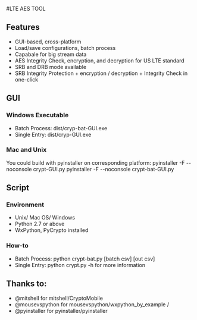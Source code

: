#LTE AES TOOL

## Features
* GUI-based, cross-platform
* Load/save configurations, batch process
* Capabale for big stream data
* AES Integrity Check, encryption, and decryption for US LTE standard
* SRB and DRB mode available 
* SRB Integrity Protection + encryption / decryption + Integrity Check in one-click

## GUI 
### Windows Executable
* Batch Process: dist/cryp-bat-GUI.exe
* Single Entry:  dist/cryp-GUI.exe
### Mac and Unix
You could build with pyinstaller on corresponding platform: 
pyinstaller -F --noconsole crypt-GUI.py
pyinstaller -F --noconsole crypt-bat-GUI.py


## Script
### Environment
* Unix/ Mac OS/ Windows
* Python 2.7 or above
* WxPython, PyCrypto installed

### How-to
* Batch Process: python crypt-bat.py [batch csv] [out csv]
* Single Entry: python crypt.py -h for more information

## Thanks to: 
* @mitshell for mitshell/CryptoMobile
* @mousevspython for mousevspython/wxpython_by_example /
* @pyinstaller for pyinstaller/pyinstaller 
